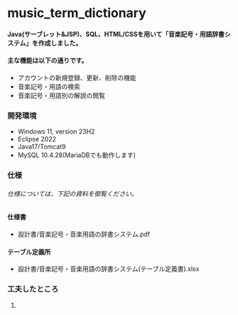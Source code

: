 # music_term_dictionary
#### Java(サーブレット&JSP)、SQL、HTML/CSSを用いて「音楽記号・用語辞書システム」を作成しました。
#### 主な機能は以下の通りです。
- アカウントの新規登録、更新、削除の機能
- 音楽記号・用語の検索
- 音楽記号・用語別の解説の閲覧
  
### 開発環境
- Windows 11, version 23H2
- Eclipse 2022
- Java17/Tomcat9
- MySQL 10.4.28(MariaDBでも動作します)

### 仕様
###### 仕様については、下記の資料を御覧ください。

#### 仕様書
- 設計書/音楽記号・音楽用語の辞書システム.pdf

#### テーブル定義所
- 設計書/音楽記号・音楽用語の辞書システム(テーブル定義書).xlsx

### 工夫したところ
1.
